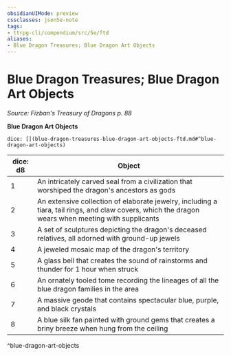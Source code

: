 ```yaml
---
obsidianUIMode: preview
cssclasses: json5e-note
tags:
- ttrpg-cli/compendium/src/5e/ftd
aliases:
- Blue Dragon Treasures; Blue Dragon Art Objects
---
```

# Blue Dragon Treasures; Blue Dragon Art Objects
*Source: Fizban's Treasury of Dragons p. 88* 

**Blue Dragon Art Objects**

`dice: [](blue-dragon-treasures-blue-dragon-art-objects-ftd.md#^blue-dragon-art-objects)`

| dice: d8 | Object |
|----------|--------|
| 1 | An intricately carved seal from a civilization that worshiped the dragon's ancestors as gods |
| 2 | An extensive collection of elaborate jewelry, including a tiara, tail rings, and claw covers, which the dragon wears when meeting with supplicants |
| 3 | A set of sculptures depicting the dragon's deceased relatives, all adorned with ground-up jewels |
| 4 | A jeweled mosaic map of the dragon's territory |
| 5 | A glass bell that creates the sound of rainstorms and thunder for 1 hour when struck |
| 6 | An ornately tooled tome recording the lineages of all the blue dragon families in the area |
| 7 | A massive geode that contains spectacular blue, purple, and black crystals |
| 8 | A blue silk fan painted with ground gems that creates a briny breeze when hung from the ceiling |
^blue-dragon-art-objects